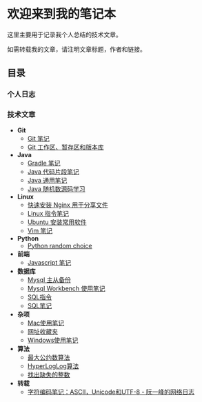 # 欢迎来到我的笔记本

这里主要用于记录我个人总结的技术文章。

如需转载我的文章，请注明文章标题，作者和链接。

## 目录

### 个人日志


### 技术文章

* **Git**
  * [Git 笔记](目录\技术文章\git\git-notes.md)
  * [Git 工作区、暂存区和版本库](目录\技术文章\git\git-working-stage-repository.md)
* **Java**
  * [Gradle 笔记](目录\技术文章\java\gradle-notes.md)
  * [Java 代码片段笔记](目录\技术文章\java\java-dai-ma-pian-duan-bi-ji.md)
  * [Java 通用笔记](目录\技术文章\java\java-general-notes.md)
  * [Java 随机数源码学习](目录\技术文章\java\java-jdk-random-nextint.md)
* **Linux**
  * [快速安装 Nginx 用于分享文件](目录\技术文章\linux\install-nginx-guide.md)
  * [Linux 指令笔记](目录\技术文章\linux\linux-command.md)
  * [Ubuntu 安装常用软件](目录\技术文章\linux\ubuntu-software-guide.md)
  * [Vim 笔记](目录\技术文章\linux\vim-guide.md)
* **Python**
  * [Python random choice](目录\技术文章\python\python-random-choice.md)
* **前端**
  * [Javascript 笔记](目录\技术文章\前端\javascript-notes.md)
* **数据库**
  * [Mysql 主从备份](目录\技术文章\数据库\mysql-master-slave.md)
  * [Mysql Workbench 使用笔记](目录\技术文章\数据库\mysql-workbench.md)
  * [SQL指令](目录\技术文章\数据库\sql-command.md)
  * [SQL笔记](目录\技术文章\数据库\sql-notes.md)
* **杂项**
  * [Mac使用笔记](目录\技术文章\杂项\mac-notes.md)
  * [网址收藏夹](目录\技术文章\杂项\webpage-collection.md)
  * [Windows使用笔记](目录\技术文章\杂项\windows-notes.md)
* **算法**
  * [最大公约数算法](目录\技术文章\算法\algorithm-gcd.md)
  * [HyperLogLog算法](目录\技术文章\算法\algorithm-hyperloglog.md)
  * [找出缺失的整数](目录\技术文章\算法\find-missing-integer.md)
* **转载**
  * [字符编码笔记：ASCII，Unicode和UTF-8 - 阮一峰的网络日志](目录\技术文章\转载\character-encoding.md)
